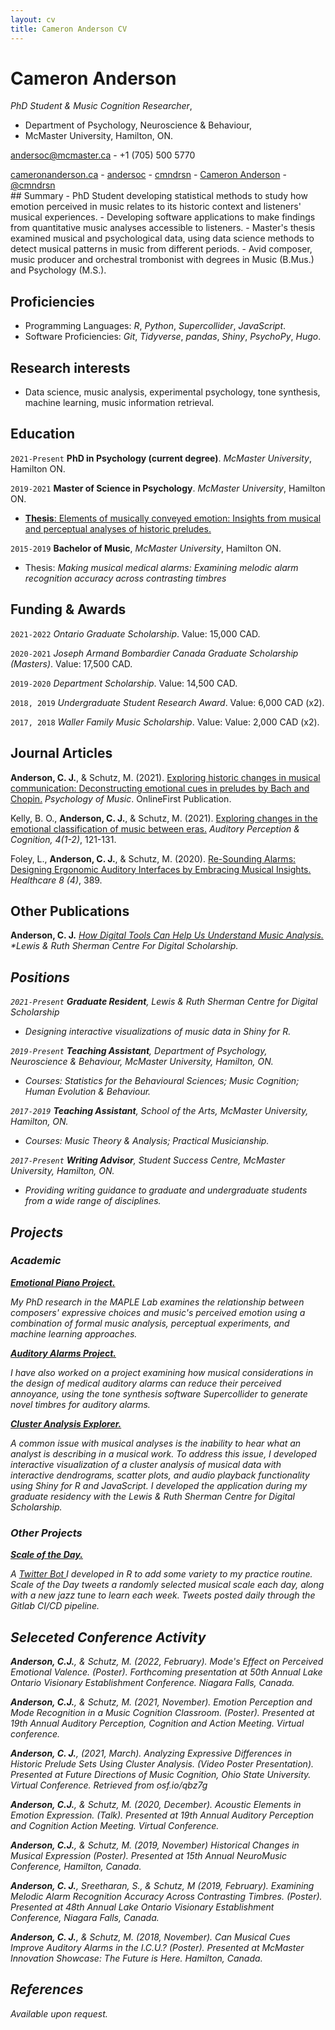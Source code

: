 ```yaml
---
layout: cv
title: Cameron Anderson CV
---
```

# Cameron Anderson
*PhD Student & Music Cognition Researcher*, 
- Department of Psychology, Neuroscience & Behaviour, 
- McMaster University, Hamilton, ON.

<a href="andersoc@mcmaster.ca">andersoc@mcmaster.ca</a> - +1 (705) 500 5770
 
<div id="webaddress">
  <a href="https://cameronanderson.ca" target="_blank"><i class="fas fa-home"></i> cameronanderson.ca</a> - 
  <a href="https://gitlab.com/andersoc" target="_blank"><i class="fab fa-gitlab"></i> andersoc</a> - 
  <a href="https://www.linkedin.com/in/cmndrsn/" target="_blank"><i class="fab fa-linkedin"></i> cmndrsn</a> - 
  <a href="https://open.spotify.com/artist/1MdjdQbdns4hpnV7oymZsC" target="_blank"><i class="fab fa-spotify"></i> Cameron Anderson</a> - 
  <a href="https://twitter.com/cmndrsn" target="_blank"><i class="fab fa-twitter"></i> @cmndrsn</a>
</div>
## Summary
-   PhD Student developing statistical methods to study how emotion perceived in music relates to its historic context and listeners' musical experiences.
- Developing software applications to make findings from quantitative music analyses accessible to listeners.
- Master's thesis examined musical and psychological data, using data science methods to detect musical patterns in music from different periods.
- Avid composer, music producer and orchestral trombonist with degrees in Music (B.Mus.) and Psychology (M.S.).

## Proficiencies

- Programming Languages: *R*, *Python*, *Supercollider*, *JavaScript*.
- Software Proficiencies: *Git*, *Tidyverse*, *pandas*, *Shiny*, *PsychoPy*, *Hugo*.

## Research interests

-   Data science, music analysis, experimental psychology, tone synthesis, machine learning, music information retrieval.

## Education

`2021-Present`
**PhD in Psychology (current degree)**. *McMaster University*, Hamilton ON.

`2019-2021`
**Master of Science in Psychology**. *McMaster University*, Hamilton ON.
- <a href="https://macsphere.mcmaster.ca/handle/11375/27012" target="_blank"><i class="fas fa-link"></i><b>Thesis</b>: Elements of musically conveyed emotion: Insights from musical and perceptual analyses of historic preludes.</a>

`2015-2019`
**Bachelor of Music**, *McMaster University*, Hamilton ON.
- Thesis: *Making musical medical alarms: Examining melodic alarm recognition accuracy across contrasting timbres*

## Funding & Awards

`2021-2022`
*Ontario Graduate Scholarship*. Value: 15,000 CAD.

`2020-2021`
*Joseph Armand Bombardier Canada Graduate Scholarship (Masters)*. Value: 17,500 CAD.

`2019-2020`
*Department Scholarship*. Value: 14,500 CAD.

`2018, 2019`
*Undergraduate Student Research Award*. Value: 6,000 CAD (x2).

`2017, 2018`
*Waller Family Music Scholarship*. Value: Value: 2,000 CAD (x2).

## Journal Articles

**Anderson, C. J.**, & Schutz, M. (2021). <a href="https://journals.sagepub.com/doi/10.1177/03057356211046375" target="_blank"><i class="fas fa-link"></i> Exploring historic changes in musical communication: Deconstructing emotional cues in preludes by Bach and Chopin.</a> *Psychology of Music*. OnlineFirst Publication.

Kelly, B. O., **Anderson, C. J.**, & Schutz, M. (2021). <a href="https://www.tandfonline.com/doi/full/10.1080/25742442.2021.1988422" target="_blank"><i class="fas fa-link"></i> Exploring changes in the emotional classification of music between eras.</a> *Auditory Perception & Cognition, 4(1-2)*, 121-131.

Foley, L., **Anderson, C. J.**, & Schutz, M. (2020). <a href="https://www.mdpi.com/2227-9032/8/4/389" target="_blank"><i class="fas fa-link"></i> Re-Sounding Alarms: Designing Ergonomic Auditory Interfaces by Embracing Musical Insights.</a> *Healthcare 8 (4)*, 389.

## Other Publications

**Anderson, C. J.** <a href="https://scds.ca/how-digital-tools-can-help-us-understand-music-analysis/" target="_blank"><i class="fas fa-link"> How Digital Tools Can Help Us Understand Music Analysis.</a> *Lewis & Ruth Sherman Centre For Digital Scholarship.

## Positions

`2021-Present`
__Graduate Resident__, Lewis & Ruth Sherman Centre for Digital Scholarship
- Designing interactive visualizations of music data in *Shiny* for *R*.

`2019-Present`
__Teaching Assistant__, Department of Psychology, Neuroscience & Behaviour,
McMaster University, Hamilton, ON.
- Courses: *Statistics for the Behavioural Sciences*; *Music Cognition*; *Human Evolution & Behaviour*.

`2017-2019`
__Teaching Assistant__, School of the Arts, McMaster University, Hamilton, ON.
- Courses: *Music Theory & Analysis*; *Practical Musicianship*.

`2017-Present`
__Writing Advisor__, Student Success Centre, McMaster University, Hamilton, ON.
- Providing writing guidance to graduate and undergraduate students from a wide range of disciplines.

## Projects

### *Academic* 

**<a href="https://maplelab.net/overview/music-and-emotion/" target="_blank"><i class="fas fa-link"></i> Emotional Piano Project.</a>**

My PhD research in the MAPLE Lab examines the relationship between composers' expressive choices and music's perceived emotion using a combination of formal music analysis, perceptual experiments, and machine learning approaches.

**<a href="https://maplelab.net/overview/auditory-alarms/" target="_blank"><i class="fas fa-link"></i> Auditory Alarms Project.</a>**

I have also worked on a project examining how musical considerations in the design of medical auditory alarms can reduce their perceived annoyance, using the tone synthesis software *Supercollider* to generate novel timbres for auditory alarms.

**<a href="https://cmndrsn.shinyapps.io/clusterappgitlab/" target="_blank"><i class="fas fa-link"></i> Cluster Analysis Explorer.</a>**

A common issue with musical analyses is the inability to *hear* what an analyst is describing in a musical work. To address this issue, I developed interactive visualization of a cluster analysis of musical data with interactive dendrograms, scatter plots, and audio playback functionality using *Shiny* for *R* and *JavaScript*. I developed the application during my graduate residency with the Lewis & Ruth Sherman Centre for Digital Scholarship.

### *Other Projects*

**<a href="https://gitlab.com/andersoc/practice-scheduler" target="_blank"><i class="fab fa-gitlab"></i> Scale of the Day.</a>**

A <a href="https://twitter.com/scaleoftheday" target="_blank"><i class="fab fa-twitter"></i> Twitter Bot </a> I developed in *R* to add some variety to my practice routine. Scale of the Day tweets a randomly selected musical scale each day, along with a new jazz tune to learn each week. Tweets posted daily through the Gitlab CI/CD pipeline.

## Seleceted Conference Activity

**Anderson, C.J.**, & Schutz, M. (2022, February). *Mode's Effect on Perceived Emotional Valence.* (Poster). Forthcoming presentation at 50th Annual Lake Ontario Visionary Establishment Conference. Niagara Falls, Canada.

**Anderson, C.J.**, & Schutz, M. (2021, November). *Emotion Perception and Mode Recognition in a Music Cognition Classroom.* (Poster). Presented at 19th Annual Auditory Perception, Cognition and Action Meeting. Virtual conference.

**Anderson, C. J.**, (2021, March). *Analyzing Expressive Differences in Historic Prelude Sets Using Cluster Analysis.* (Video Poster Presentation). Presented at Future Directions of Music Cognition, Ohio State University. Virtual Conference. Retrieved from osf.io/qbz7g

**Anderson, C.J.**, & Schutz, M. (2020, December). *Acoustic Elements in Emotion Expression.* (Talk). Presented at 19th Annual Auditory Perception and Cognition Action Meeting. Virtual Conference.

**Anderson, C.J.**, & Schutz, M. (2019, November) *Historical Changes in Musical Expression* (Poster). Presented at 15th Annual NeuroMusic Conference, Hamilton, Canada.

**Anderson, C. J.**, Sreetharan, S., & Schutz, M (2019, February). *Examining Melodic Alarm Recognition Accuracy Across Contrasting Timbres.* (Poster). Presented at 48th Annual Lake Ontario Visionary Establishment Conference, Niagara Falls, Canada.

**Anderson, C. J.**, & Schutz, M. (2018, November). *Can Musical Cues Improve Auditory Alarms in the I.C.U.?* (Poster). Presented at McMaster Innovation Showcase: The Future is Here. Hamilton, Canada.

## References

Available upon request.

<!-- ### Footer

Last updated: Jan 2022 -->


